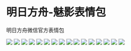# 明日方舟-魅影表情包

明日方舟微信官方表情包

![](https://cdn.jsdelivr.net/gh/2x-ercha/twikoo-magic/image/Arknights_phantom/phantom_01.jpg)
![](https://cdn.jsdelivr.net/gh/2x-ercha/twikoo-magic/image/Arknights_phantom/phantom_02.jpg)
![](https://cdn.jsdelivr.net/gh/2x-ercha/twikoo-magic/image/Arknights_phantom/phantom_03.jpg)
![](https://cdn.jsdelivr.net/gh/2x-ercha/twikoo-magic/image/Arknights_phantom/phantom_04.jpg)
![](https://cdn.jsdelivr.net/gh/2x-ercha/twikoo-magic/image/Arknights_phantom/phantom_05.jpg)
![](https://cdn.jsdelivr.net/gh/2x-ercha/twikoo-magic/image/Arknights_phantom/phantom_06.jpg)
![](https://cdn.jsdelivr.net/gh/2x-ercha/twikoo-magic/image/Arknights_phantom/phantom_07.jpg)
![](https://cdn.jsdelivr.net/gh/2x-ercha/twikoo-magic/image/Arknights_phantom/phantom_08.jpg)
![](https://cdn.jsdelivr.net/gh/2x-ercha/twikoo-magic/image/Arknights_phantom/phantom_09.jpg)
![](https://cdn.jsdelivr.net/gh/2x-ercha/twikoo-magic/image/Arknights_phantom/phantom_10.jpg)
![](https://cdn.jsdelivr.net/gh/2x-ercha/twikoo-magic/image/Arknights_phantom/phantom_11.jpg)
![](https://cdn.jsdelivr.net/gh/2x-ercha/twikoo-magic/image/Arknights_phantom/phantom_12.jpg)
![](https://cdn.jsdelivr.net/gh/2x-ercha/twikoo-magic/image/Arknights_phantom/phantom_13.jpg)
![](https://cdn.jsdelivr.net/gh/2x-ercha/twikoo-magic/image/Arknights_phantom/phantom_14.jpg)
![](https://cdn.jsdelivr.net/gh/2x-ercha/twikoo-magic/image/Arknights_phantom/phantom_15.jpg)
![](https://cdn.jsdelivr.net/gh/2x-ercha/twikoo-magic/image/Arknights_phantom/phantom_16.jpg)
